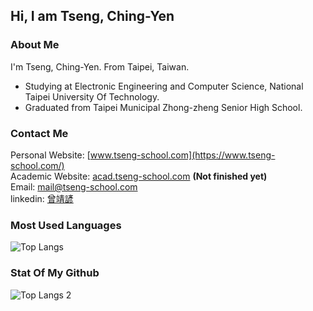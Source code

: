## Hi, I am Tseng, Ching-Yen
### About Me
I'm Tseng, Ching-Yen. From Taipei, Taiwan.  

- Studying at Electronic Engineering and Computer Science, National Taipei University Of Technology.
- Graduated from Taipei Municipal Zhong-zheng Senior High School.

### Contact Me
Personal Website: [www.tseng-school.com](https://www.tseng-school.com/)  
Academic Website: [acad.tseng-school.com](https://acad.tseng-school.com/)  **(Not finished yet)**  
Email: mail@tseng-school.com  
linkedin: [曾靖諺](https://tw.linkedin.com/in/靖諺-曾-bb34b52b9)

### Most Used Languages
![Top Langs](https://github-readme-stats.vercel.app/api/top-langs/?username=chingyen06&theme=tokyonight)

### Stat Of My Github
![Top Langs 2](https://github-readme-stats.vercel.app/api?username=chingyen06&theme=algolia&show_icons=true)
